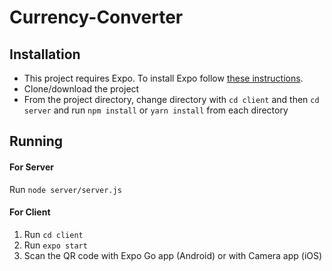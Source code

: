 ﻿# Currency-Converter
 
 ## Installation

- This project requires Expo. To install Expo follow [these instructions](https://expo.io/learn).
- Clone/download the project
- From the project directory, change directory with `cd client` and then `cd server` and run `npm install` or `yarn install` from each directory

## Running

#### For Server
Run `node server/server.js`

#### For Client
1. Run `cd client`
2. Run `expo start`
3. Scan the QR code with Expo Go app (Android) or with Camera app (iOS)
